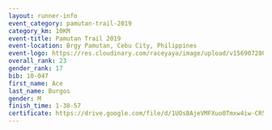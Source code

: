 ```yaml
---
layout: runner-info 
event_category: pamutan-trail-2019 
category_km: 10KM 
event-title: Pamutan Trail 2019 
event-location: Brgy Pamutan, Cebu City, Philippines 
event-logo: https://res.cloudinary.com/raceyaya/image/upload/v1569072806/logo/pamutan-trail_d8abrj.jpg 
overall_rank: 23
gender_rank: 17
bib: 10-047
first_name: Ace
last_name: Burgos
gender: M
finish_time: 1-38-57
certificate: https://drive.google.com/file/d/1UOsBAjeVMFXuo0Tmxw4iw-CR5efKNKFj/view?usp=sharing
---
```

